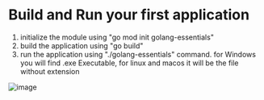 # Build and Run your first application
1) initialize the module using "go mod init golang-essentials"
2) build the application using "go build"
3) run the application using "./golang-essentials" command. for Windows you will find .exe Executable, for linux and macos it will be the file without extension

![image](https://github.com/user-attachments/assets/809de852-62b2-4b57-af5c-2b4cf3419f55)
